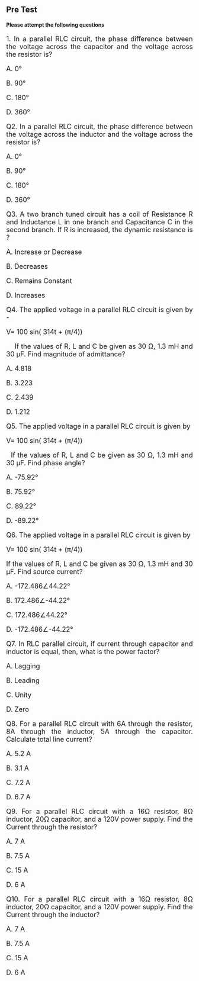 ## Pre Test 
#### Please attempt the following questions

<div align="justify" style="font-size:18px;">

1. In a parallel RLC circuit, the phase difference between the voltage across the capacitor and the voltage across the resistor is? 

A. 0°

B. 90°

C. 180°

D. 360°

Q2. In a parallel RLC circuit, the phase difference between the voltage across the inductor and the voltage across the resistor is?

A. 0°

B. 90°

C. 180°

D. 360°

Q3. A two branch tuned circuit has a coil of Resistance R and Inductance L in one branch and Capacitance C in the second branch. If R is increased, the dynamic resistance is ?

A. Increase or Decrease

B. Decreases

C. Remains Constant

D. Increases

Q4. The applied voltage in a parallel RLC circuit is given by -

V= 100 sin( 314t + (π/4))  

    If the values of R, L and C be given as 30 Ω, 1.3 mH and 30 μF. Find magnitude of admittance?

A. 4.818

B. 3.223

C. 2.439

D. 1.212
 
Q5. The applied voltage in a parallel RLC circuit is given by

 V= 100 sin( 314t + (π/4)) 
  
  If the values of R, L and C be given as 30 Ω, 1.3 mH and 30 μF. Find phase angle?

A. -75.92°

B. 75.92°

C. 89.22°

D. -89.22°
 
Q6. The applied voltage in a parallel RLC circuit is given by

   V= 100 sin( 314t + (π/4)) 

 If the values of R, L and C be given as 30 Ω, 1.3 mH and 30 μF. Find source current?

A. -172.486∠44.22°

B. 172.486∠-44.22°

C. 172.486∠44.22°

D. -172.486∠-44.22°
 
Q7. In RLC parallel circuit, if current through capacitor and inductor is equal, then, what is the power factor?

A. Lagging

B. Leading

C. Unity

D. Zero

Q8. For a parallel RLC circuit with 6A through the resistor, 8A through the inductor, 5A through the capacitor. Calculate total line current?

A. 5.2 A

B. 3.1 A

C. 7.2 A

D. 6.7 A

Q9. For a parallel RLC circuit with a 16Ω resistor, 8Ω inductor, 20Ω capacitor, and a 120V power supply. Find the Current through the resistor?

A. 7 A

B. 7.5 A

C. 15 A

D. 6 A

Q10. For a parallel RLC circuit with a 16Ω resistor, 8Ω inductor, 20Ω capacitor, and a 120V power supply. Find the Current through the inductor?

A. 7 A

B. 7.5 A

C. 15 A

D. 6 A


</div>